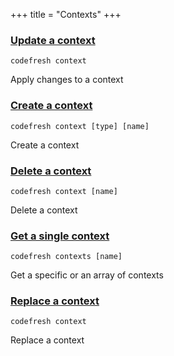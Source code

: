 +++
title = "Contexts"
+++

### [Update a context](update-a-context)
`codefresh context`

Apply changes to a context

### [Create a context](create-a-context)
`codefresh context [type] [name]`

Create a context

### [Delete a context](delete-a-context)
`codefresh context [name]`

Delete a context

### [Get a single context](get-a-single-context)
`codefresh contexts [name]`

Get a specific or an array of contexts

### [Replace a context](replace-a-context)
`codefresh context`

Replace a context

